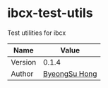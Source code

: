 # ibcx-test-utils

Test utilities for ibcx

| Name    | Value                                             |
| ------- | ------------------------------------------------- |
| Version | 0.1.4                                             |
| Author  | [ByeongSu Hong](https://github.com/byeongsu-hong) |
